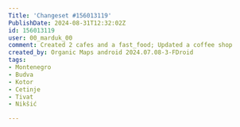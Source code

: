 ```yaml
---
Title: 'Changeset #156013119'
PublishDate: 2024-08-31T12:32:02Z
id: 156013119
user: 00_marduk_00
comment: Created 2 cafes and a fast_food; Updated a coffee shop
created_by: Organic Maps android 2024.07.08-3-FDroid
tags:
- Montenegro
- Budva
- Kotor
- Cetinje
- Tivat
- Nikšić

---
```

